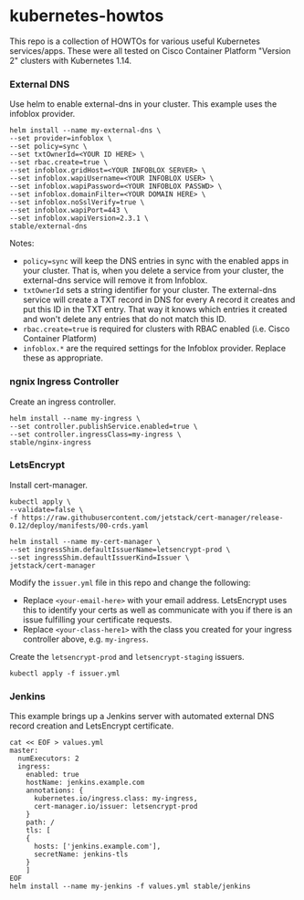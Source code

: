 # kubernetes-howtos
This repo is a collection of HOWTOs for various useful Kubernetes services/apps.  These were all tested on Cisco Container Platform "Version 2" clusters with Kubernetes 1.14.

### External DNS
Use helm to enable external-dns in your cluster.  This example uses the infoblox provider.
```
helm install --name my-external-dns \
--set provider=infoblox \
--set policy=sync \
--set txtOwnerId=<YOUR ID HERE> \
--set rbac.create=true \
--set infoblox.gridHost=<YOUR INFOBLOX SERVER> \
--set infoblox.wapiUsername=<YOUR INFOBLOX USER> \
--set infoblox.wapiPassword=<YOUR INFOBLOX PASSWD> \
--set infoblox.domainFilter=<YOUR DOMAIN HERE> \
--set infoblox.noSslVerify=true \
--set infoblox.wapiPort=443 \
--set infoblox.wapiVersion=2.3.1 \
stable/external-dns
```
Notes:
- `policy=sync` will keep the DNS entries in sync with the enabled apps in your cluster.  That is, when you delete a service from your cluster, the external-dns service will remove it from Infoblox.
- `txtOwnerId` sets a string identifier for your cluster.  The external-dns service will create a TXT record in DNS for every A record it creates and put this ID in the TXT entry.  That way it knows which entries it created and won't delete any entries that do not match this ID.
- `rbac.create=true` is required for clusters with RBAC enabled (i.e. Cisco Container Platform)
- `infoblox.*` are the required settings for the Infoblox provider.  Replace these as appropriate.

### ngnix Ingress Controller
Create an ingress controller.
```
helm install --name my-ingress \
--set controller.publishService.enabled=true \
--set controller.ingressClass=my-ingress \
stable/nginx-ingress
```

### LetsEncrypt
Install cert-manager.
```
kubectl apply \
--validate=false \
-f https://raw.githubusercontent.com/jetstack/cert-manager/release-0.12/deploy/manifests/00-crds.yaml

helm install --name my-cert-manager \
--set ingressShim.defaultIssuerName=letsencrypt-prod \
--set ingressShim.defaultIssuerKind=Issuer \
jetstack/cert-manager
```

Modify the `issuer.yml` file in this repo and change the following:
- Replace `<your-email-here>` with your email address.  LetsEncrypt uses this to identify your certs as well as communicate with you if there is an issue fulfilling your certificate requests.
- Replace `<your-class-here1>` with the class you created for your ingress controller above, e.g. `my-ingress`.

Create the `letsencrypt-prod` and `letsencrypt-staging` issuers.
```
kubectl apply -f issuer.yml
```

### Jenkins
This example brings up a Jenkins server with automated external DNS record creation and LetsEncrypt certificate.
```
cat << EOF > values.yml
master:
  numExecutors: 2
  ingress:
    enabled: true
    hostName: jenkins.example.com
    annotations: {
      kubernetes.io/ingress.class: my-ingress,
      cert-manager.io/issuer: letsencrypt-prod
    }
    path: /
    tls: [
    {
      hosts: ['jenkins.example.com'],
      secretName: jenkins-tls
    }
    ]
EOF
helm install --name my-jenkins -f values.yml stable/jenkins
```